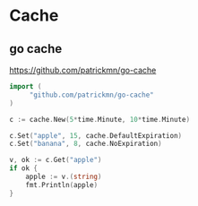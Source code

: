 # Cache

## go cache

https://github.com/patrickmn/go-cache

```go
import (
     "github.com/patrickmn/go-cache"
)
```

```go
c := cache.New(5*time.Minute, 10*time.Minute)

c.Set("apple", 15, cache.DefaultExpiration)
c.Set("banana", 8, cache.NoExpiration)

v, ok := c.Get("apple")
if ok {
    apple := v.(string)
    fmt.Println(apple)
}
```
